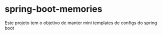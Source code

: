 # spring-boot-memories
Este projeto tem o objetivo de manter mini templates de configs do spring boot
